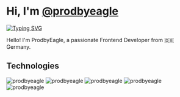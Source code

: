 # Hi, I'm [@prodbyeagle](https://prodbyeagle.vercel.app/)

[![Typing SVG](https://readme-typing-svg.demolab.com?font=Geist+Medium&pause=1000&color=C488FF&multiline=true&random=false&width=435&lines=HELLO+STRANGER)](https://elink.vercel.app/prodbyeagle)

Hello! I'm ProdbyEagle, a passionate Frontend Developer from :de: Germany.

## Technologies

![prodbyeagle](https://badges.penpow.dev/badges/built-with/react/compact-minimal.avif)
![prodbyeagle](https://badges.penpow.dev/badges/built-with/typescript/compact-minimal.webp)
![prodbyeagle](https://badges.penpow.dev/badges/built-with/tailwindcss/compact-minimal.webp)
![prodbyeagle](https://badges.penpow.dev/badges/built-with/next/compact-minimal.webp)
![prodbyeagle](https://badges.penpow.dev/badges/available/git/compact-minimal.avif)
